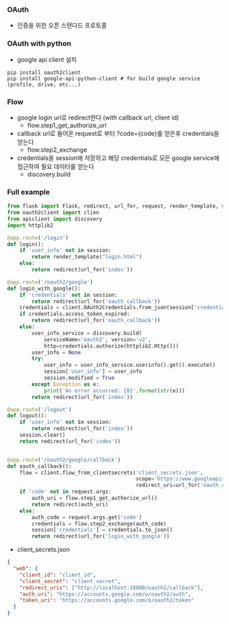 ### OAuth

* 인증을 위한 오픈 스탠다드 프로토콜

### OAuth with python

* google api client 설치

```
pip install oauth2client
pip install google-api-python-client # for build google service (profile, drive, etc...)

```
### Flow

* google login url로 redirect한다 (with callback url, client id)
  * flow.step1_get_authorize_url
* callback url로 들어온 request로 부터 ?code={code}를 얻은후 credentials을 얻는다
  * flow.step2_exchange
* credentials을 session에 저장하고 해당 credentials로 모든 google service에 접근하여 필요 데이터를 얻는다
  * discovery.build

### Full example
```python
from flask import Flask, redirect, url_for, request, render_template, send_from_directory, session
from oauth2client import clien
from apiclient import discovery
import httplib2

@app.route('/login')
def login():
    if 'user_info' not in session:
        return render_template("login.html")
    else:
        return redirect(url_for('index'))

@app.route('/oauth2/google')
def login_with_google():
    if 'credentials' not in session:
        return redirect(url_for('oauth_callback'))
    credentials = client.OAuth2Credentials.from_json(session['credentials'])
    if credentials.access_token_expired:
        return redirect(url_for('oauth_callback'))
    else:
        user_info_service = discovery.build(
            serviceName='oauth2', version='v2',
            http=credentials.authorize(httplib2.Http()))
        user_info = None
        try:
            user_info = user_info_service.userinfo().get().execute()
            session['user_info'] = user_info
            session.modified = True
        except Exception as e:
            print('An error occurred: {0}'.format(str(e)))
        return redirect(url_for('index'))

@app.route('/logout')
def logout():
    if 'user_info' not in session:
        return redirect(url_for('index'))
    session.clear()
    return redirect(url_for('index'))


@app.route('/oauth2/google/callback')
def oauth_callback():
    flow = client.flow_from_clientsecrets('client_secrets.json',
                                          scope='https://www.googleapis.com/auth/userinfo.profile',
                                          redirect_uri=url_for('oauth_callback', _external=True))
    if 'code' not in request.args:
        auth_uri = flow.step1_get_authorize_url()
        return redirect(auth_uri)
    else:
        auth_code = request.args.get('code')
        credentials = flow.step2_exchange(auth_code)
        session['credentials'] = credentials.to_json()
        return redirect(url_for('login_with_google'))

```

* client_secrets.json

```json
{
  "web": {
    "client_id": "client_id",
    "client_secret": "client_secret",
    "redirect_uris": ["http://localhost:18080/oauth2/callback"],
    "auth_uri": "https://accounts.google.com/o/oauth2/auth",
    "token_uri": "https://accounts.google.com/o/oauth2/token"
  }
}

```

